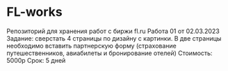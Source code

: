 # FL-works
Репозиторий для хранения работ с биржи fl.ru
Работа 01 от 02.03.2023
Задание: сверстать 4 страницы по дизайну с картинки. В две страницы необходимо вставить партнерскую форму (страхование путешественников, авиабилеты и бронирование отелей)
Стоимость: 5000р
Срок: 5 дней